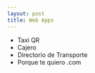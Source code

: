 ```yaml
---
layout: post
title: Web Apps
---
```


+ Taxi QR
+ Cajero
+ Directorio de Transporte
+ Porque te quiero .com